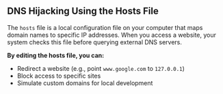 ## DNS Hijacking Using the Hosts File

The `hosts` file is a local configuration file on your computer that maps domain names to specific IP addresses. When you access a website, your system checks this file before querying external DNS servers.

**By editing the hosts file, you can:**
- Redirect a website (e.g., point `www.google.com` to `127.0.0.1`)
- Block access to specific sites
- Simulate custom domains for local development